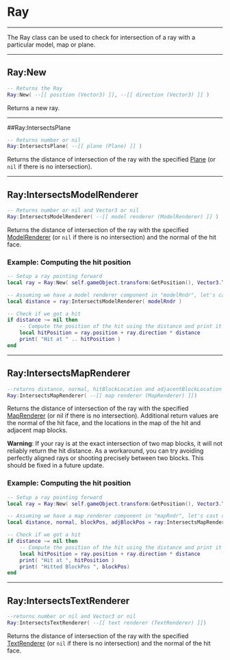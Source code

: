 # Ray

----
The Ray class can be used to check for intersection of a ray with a particular model, map or plane.

----
## Ray:New

```lua
-- Returns the Ray
Ray:New( --[[ position (Vector3) ]], --[[ direction (Vector3) ]] )
```

Returns a new ray.

----
##Ray:IntersectsPlane

```lua
-- Returns number or nil
Ray:IntersectsPlane( --[[ plane (Plane) ]] )
```

Returns the distance of intersection of the ray with the specified [Plane](http://wiki.craftstud.io/Reference/Scripting/Math/Plane) (or ```nil``` if there is no intersection).

----
## Ray:IntersectsModelRenderer

```lua
-- Returns number or nil and Vector3 or nil
Ray:IntersectsModelRenderer( --[[ model renderer (ModelRenderer) ]] )
```

Returns the distance of intersection of the ray with the specified [ModelRenderer](http://wiki.craftstud.io/Reference/Scripting/ModelRenderer) (or ```nil``` if there is no intersection) and the normal of the hit face.

### Example: **Computing the hit position**

```lua
-- Setup a ray pointing forward
​local ray = Ray:New( self.gameObject.transform:GetPosition(), Vector3.Transform( Vector3:New( 0, 0, -1 ), self.gameObject.transform:GetOrientation() ) )

-- Assuming we have a model renderer component in "modelRndr", let's cast our ray
local distance = ray:IntersectsModelRenderer( modelRndr )

-- Check if we got a hit
if distance ~= nil then
    -- Compute the position of the hit using the distance and print it
    local hitPosition = ray.position + ray.direction * distance
    print( "Hit at " .. hitPosition )
end
```

----
## Ray:IntersectsMapRenderer

```lua
--returns distance, normal, hitBlockLocation and adjacentBlockLocation or all nil
Ray:IntersectsMapRenderer( --[[ map renderer (MapRenderer) ]])
```

Returns the distance of intersection of the ray with the specified [MapRenderer](http://wiki.craftstud.io/Reference/Scripting/MapRenderer) (or nil if there is no intersection). Additional return values are the normal of the hit face, and the locations in the map of the hit and adjacent map blocks.

**Warning**: If your ray is at the exact intersection of two map blocks, it will not reliably return the hit distance. As a workaround, you can try avoiding perfectly aligned rays or shooting precisely between two blocks. This should be fixed in a future update.

### Example: **Computing the hit position**

```lua
-- Setup a ray pointing forward
​local ray = Ray:New( self.gameObject.transform:GetPosition(), Vector3.Transform( Vector3:New( 0, 0, -1 ), self.gameObject.transform:GetOrientation() ) )

-- Assuming we have a map renderer component in "mapRndr", let's cast our ray
local distance, normal, blockPos, adjBlockPos = ray:IntersectsMapRenderer( mapRndr)

-- Check if we got a hit
if distance ~= nil then
    -- Compute the position of the hit using the distance and print it
    local hitPosition = ray.position + ray.direction * distance
    print( "Hit at ", hitPosition )
    print( "Hitted BlockPos ", blockPos)
end
```

----
## Ray:IntersectsTextRenderer

```lua
--returns number or nil and Vector3 or nil
Ray:IntersectsTextRenderer( --[[ text renderer (TextRenderer) ]])
```

Returns the distance of intersection of the ray with the specified [TextRenderer](http://wiki.craftstud.io/Reference/Scripting/TextRenderer) (or ```nil``` if there is no intersection) and the normal of the hit face.
